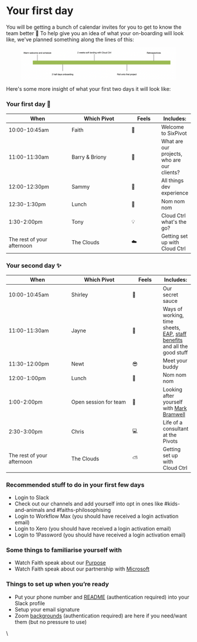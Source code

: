 # Your first day

You will be getting a bunch of calendar invites for you to get to know the team better 🤗 To help give you an idea of what your on-boarding will look like, we've planned something along the lines of this:

<figure><img src="../.gitbook/assets/Screen Shot 2022-11-01 at 2.38.47 pm.png" alt="A timeline, with &#x27;Warm welcome and schedule&#x27;, &#x27;2 half days on-boarding&#x27;, &#x27;2 weeks soft landing with Cloud Control&#x27;, &#x27;Roll onto first project&#x27;, and &#x27;Retrospective&#x27;"><figcaption></figcaption></figure>

Here's some more insight of what your first two days it will look like:

### Your first day :tada:

<table><thead><tr><th width="178">When</th><th width="171">Which Pivot</th><th width="74">Feels</th><th>Includes:</th></tr></thead><tbody><tr><td>10:00-10:45am</td><td>Faith</td><td><span data-gb-custom-inline data-tag="emoji" data-code="1f44b">👋</span></td><td>Welcome to SixPivot</td></tr><tr><td>11:00-11:30am</td><td>Barry &#x26; Briony</td><td><span data-gb-custom-inline data-tag="emoji" data-code="1f4bc">💼</span></td><td>What are our projects, who are our clients?</td></tr><tr><td>12:00-12:30pm</td><td>Sammy</td><td><span data-gb-custom-inline data-tag="emoji" data-code="1f483">💃</span></td><td>All things dev experience</td></tr><tr><td>12:30-1:30pm</td><td>Lunch</td><td><span data-gb-custom-inline data-tag="emoji" data-code="1f354">🍔</span></td><td>Nom nom nom</td></tr><tr><td>1:30-2:00pm</td><td>Tony</td><td><span data-gb-custom-inline data-tag="emoji" data-code="1f4a1">💡</span></td><td>Cloud Ctrl what's the go?</td></tr><tr><td>The rest of your afternoon</td><td>The Clouds</td><td><span data-gb-custom-inline data-tag="emoji" data-code="2601">☁️</span></td><td>Getting set up with Cloud Ctrl</td></tr></tbody></table>

### Your second day :sparkles:

<table><thead><tr><th width="175">When</th><th width="172">Which Pivot</th><th width="76">Feels</th><th>Includes:</th></tr></thead><tbody><tr><td>10:00-10:45am</td><td>Shirley</td><td><span data-gb-custom-inline data-tag="emoji" data-code="1f64c">🙌</span></td><td>Our secret sauce</td></tr><tr><td>11:00-11:30am</td><td>Jayne</td><td><span data-gb-custom-inline data-tag="emoji" data-code="1f917">🤗</span></td><td>Ways of working, time sheets, <a href="../perks-and-benefits/employee-assistance-program.md">EAP</a>, <a href="../perks-and-benefits/benefits.md">staff benefits</a> and all the good stuff</td></tr><tr><td>11:30-12:00pm</td><td>Newt</td><td><span data-gb-custom-inline data-tag="emoji" data-code="1f60e">😎</span></td><td>Meet your buddy</td></tr><tr><td>12:00-1:00pm</td><td>Lunch</td><td><span data-gb-custom-inline data-tag="emoji" data-code="1f354">🍔</span></td><td>Nom nom nom</td></tr><tr><td>1:00-2:00pm</td><td>Open session for team</td><td><span data-gb-custom-inline data-tag="emoji" data-code="1f64c">🙌</span></td><td>Looking after yourself with <a href="../our-culture/wellbeing-and-mental-health.md">Mark Bramwell</a></td></tr><tr><td>2:30-3:00pm</td><td>Chris</td><td><span data-gb-custom-inline data-tag="emoji" data-code="1f4bb">💻</span></td><td>Life of a consultant at the Pivots</td></tr><tr><td>The rest of your afternoon</td><td>The Clouds</td><td><span data-gb-custom-inline data-tag="emoji" data-code="26c5">⛅</span></td><td>Getting set up with Cloud Ctrl</td></tr></tbody></table>

### Recommended stuff to do in your first few days

* Login to Slack&#x20;
* Check out our channels and add yourself into opt in ones like #kids-and-animals and #faiths-philosophising
* Login to Workflow Max (you should have received a login activation email)
* Login to Xero (you should have received a login activation email)
* Login to 1Password (you should have received a login activation email)

### Some things to familiarise yourself with

* Watch Faith speak about our [Purpose](https://web.microsoftstream.com/video/e4787e3f-f9bc-480a-a468-3caa52e56f22)
* Watch Faith speak about our partnership with [Microsoft](https://web.microsoftstream.com/video/03097f12-4224-4d41-ad86-a8d7120ef5ba)

### Things to set up when you’re ready

* Put your phone number and [README](https://sixpivot.sharepoint.com/sites/HR/SitePages/Team-READMEs.aspx) (authentication required) into your Slack profile
* Setup your email signature&#x20;
* Zoom [backgrounds](https://sixpivot.sharepoint.com/:f:/s/HR/Eha7IqAqbwJJn3d6HwFJwAoBQ15FYZM3LYjuG2bDJwK-0Q?e=ya3KJN) (authentication required) are here if you need/want them (but no pressure to use)

\
